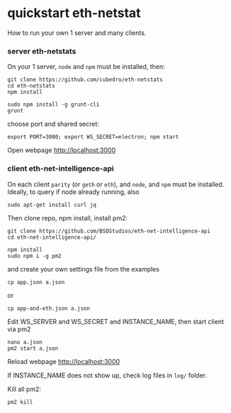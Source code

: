 # quickstart eth-netstat 
How to run your own 1 server and many clients.

### server eth-netstats
On your 1 server, `node` and `npm` must be installed, then:

```
git clone https://github.com/cubedro/eth-netstats
cd eth-netstats
npm install

sudo npm install -g grunt-cli
grunt
```

choose port and shared secret:
```
export PORT=3000; export WS_SECRET=electron; npm start
```

Open webpage [http://localhost:3000](http://localhost:3000)

### client eth-net-intelligence-api
On each client `parity` (or `geth` or `eth`), and `node`, and `npm` must be installed.  
Ideally, to query if node already running, also

    sudo apt-get install curl jq

Then clone repo, npm install, install pm2:

```
git clone https://github.com/BSDStudios/eth-net-intelligence-api
cd eth-net-intelligence-api/

npm install
sudo npm i -g pm2
``` 

and create your own settings file from the examples

    cp app.json a.json

or

    cp app-and-eth.json a.json


Edit WS_SERVER and WS_SECRET and INSTANCE_NAME, then start client via pm2

    nano a.json 
    pm2 start a.json 

Reload webpage [http://localhost:3000](http://localhost:3000)  


If INSTANCE_NAME does not show up, check log files in `log/` folder.

Kill all pm2:
```
pm2 kill
```


